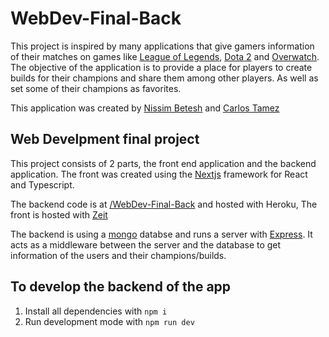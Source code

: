 # WebDev-Final-Back

This project is inspired by many applications that give gamers information of their matches on games like [League of Legends](https://zeit.co/),
[Dota 2](http://blog.dota2.com/) and [Overwatch](https://playoverwatch.com/en-us/). 
The objective of the application is to provide a place for players to create builds for their champions and share them among other players.
As well as set some of their champions as favorites.

This application was created by [Nissim Betesh](https://github.com/NissimBet) and [Carlos Tamez](https://github.com/CyberFroppy)

## Web Develpment final project

This project consists of 2 parts, the front end application and the backend application.
The front was created using the [Nextjs](https://nextjs.org/) framework for React and Typescript. 

The backend code is at [/WebDev-Final-Back](https://github.com/NissimBet/WebDev-Final-Back) and hosted with Heroku,
The front is hosted with [Zeit](https://zeit.co/)

The backend is using a [mongo](https://www.mongodb.com/) databse and runs a server with [Express](https://expressjs.com/).
It acts as a middleware between the server and the database to get information of the users and their champions/builds.

## To develop the backend of the app

1. Install all dependencies with `npm i`
2. Run development mode with `npm run dev`
